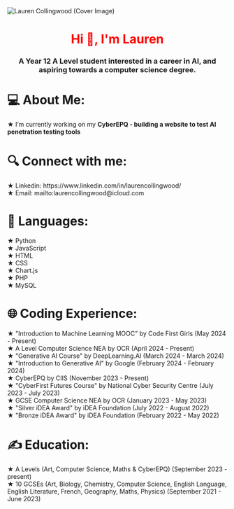 <img src="https://i.postimg.cc/ncmm5WRG/Lauren-Collingwood.png" alt="Lauren Collingwood (Cover Image)">
<h1 align="center" style="color:red;">Hi 👋, I'm Lauren</h1>
<h3 align="center">A Year 12 A Level student interested in a career in AI, and aspiring towards a computer science degree.</h3>

<h1 align="left">💻 About Me:</h1>

★ I’m currently working on my **CyberEPQ - building a website to test AI penetration testing tools** <br>

<h1 align="left">🔍 Connect with me:</h1>
★ Linkedin: https://www.linkedin.com/in/laurencollingwood/ <br>
★ Email: mailto:laurencollingwood@icloud.com <br>

<h1 align="left">📘 Languages:</h1>

★ Python <br>
★ JavaScript<br>
★ HTML<br>
★ CSS<br>
★ Chart.js<br>
★ PHP<br>
★ MySQL<br>

<h1 align="left">🌐 Coding Experience:</h1>

★ "Introduction to Machine Learning MOOC" by Code First Girls (May 2024 - Present)<br>
★ A Level Computer Science NEA by OCR (April 2024 - Present)<br>
★ "Generative AI Course" by DeepLearning.AI (March 2024 - March 2024)<br>
★ "Introduction to Generative AI" by Google (February 2024 - February 2024)<br>
★ CyberEPQ by CIIS (November 2023 - Present)<br>
★ "CyberFirst Futures Course" by National Cyber Security Centre (July 2023 - July 2023)<br>
★ GCSE Computer Science NEA by OCR (January 2023 - May 2023)<br>
★ "Silver iDEA Award" by iDEA Foundation (July 2022 - August 2022)<br>
★ "Bronze iDEA Award" by iDEA Foundation (February 2022 - May 2022)<br>
  
<h1 align="left">✍️ Education:</h1>

★ A Levels (Art, Computer Science, Maths & CyberEPQ) (September 2023 - present)<br>
★ 10 GCSEs (Art, Biology, Chemistry, Computer Science, English Language, English Literature, French, Geography, Maths, Physics) (September 2021 - June 2023)
